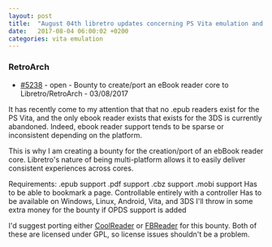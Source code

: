 ```yaml
---
layout: post
title:  "August 04th libretro updates concerning PS Vita emulation and emulators"
date:   2017-08-04 06:00:02 +0200
categories: vita emulation
---
```


### RetroArch
- [#5238](https://github.com/libretro/RetroArch/issues/5238) - open - Bounty to create/port an eBook reader core to Libretro/RetroArch - 03/08/2017

It has recently come to my attention that that no .epub readers exist for the PS Vita, and the only ebook reader exists that exists for the 3DS is currently abandoned. Indeed, ebook reader support tends to be sparse or inconsistent depending on the platform.

This is why I am creating a bounty for the creation/port of an ebBook reader core. Libretro's nature of being multi-platform allows it to easily deliver consistent experiences across cores.

Requirements:
.epub support
.pdf support
.cbz support
.mobi support
Has to be able to bookmark a page.
Controllable entirely with a controller
Has to be available on Windows, Linux, Android, Vita, and 3DS
I'll throw in some extra money for the bounty if OPDS support is added

I'd suggest porting either [CoolReader](https://sourceforge.net/projects/crengine/) or [FBReader](https://fbreader.org/) for this bounty. Both of these are licensed under GPL, so license issues shouldn't be a problem.


